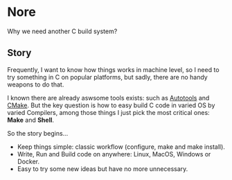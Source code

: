 # Nore
Why we need another C build system?


## Story

Frequently, I want to know how things works in machine level, so I need to
try something in C on popular platforms, but sadly, there are no 
handy weapons to do that.


I known there are already aswsome tools exists: such as 
[Autotools](https://www.gnu.org/software/automake/manual/html_node/Autotools-Introduction.html) and [CMake](https://cmake.org/).
But the key question is how to easy build C code in varied OS by varied Compilers, among those things I just pick the most critical ones: **Make** and **Shell**.
 

So the story begins...
* Keep things simple: classic workflow (configure, make and make install).
* Write, Run and Build code on anywhere: Linux, MacOS, Windows or Docker.
* Easy to try some new ideas but have no more unnecessary.


